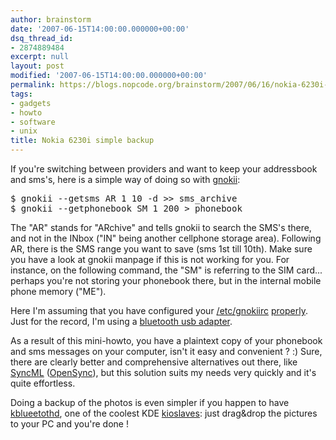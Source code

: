 ```yaml
---
author: brainstorm
date: '2007-06-15T14:00:00.000000+00:00'
dsq_thread_id:
- 2874889484
excerpt: null
layout: post
modified: '2007-06-15T14:00:00.000000+00:00'
permalink: https://blogs.nopcode.org/brainstorm/2007/06/16/nokia-6230i-simple-backup/
tags:
- gadgets
- howto
- software
- unix
title: Nokia 6230i simple backup
---
```


If you're switching between providers and want to keep your addressbook and sms's, here is a simple way of doing so with [gnokii][1]:

<pre>$ gnokii --getsms AR 1 10 -d >> sms_archive
$ gnokii --getphonebook SM 1 200 > phonebook
</pre>

The "AR" stands for "ARchive" and tells gnokii to search the SMS's there, and not in the INbox ("IN" being another cellphone storage area). Following AR, there is the SMS range you want to save (sms 1st till 10th). Make sure you have a look at gnokii manpage if this is not working for you. For instance, on the following command, the "SM" is referring to the SIM card... perhaps you're not storing your phonebook there, but in the internal mobile phone memory ("ME").

Here I'm assuming that you have configured your [/etc/gnokiirc][2] [properly][3]. Just for the record, I'm using a [bluetooth usb adapter][4].

As a result of this mini-howto, you have a plaintext copy of your phonebook and sms messages on your computer, isn't it easy and convenient ? :) Sure, there are clearly better and comprehensive alternatives out there, like [SyncML][5] ([OpenSync][6]), but this solution suits my needs very quickly and it's quite effortless.

Doing a backup of the photos is even simpler if you happen to have [kblueetothd][7], one of the coolest KDE [kioslaves][8]: just drag&drop the pictures to your PC and you're done !

 [1]: http://www.gnokii.org/
 [2]: http://wiki.gnokii.org/index.php/Nokia6230iConfig
 [3]: http://blogs.nopcode.org/brainstorm/2006/06/27/sms-with-gnokii-and-nokia-6230i/
 [4]: http://www.conceptronic.net/site/desktopdefault.aspx?tabindex=0&tabid=200&Cat=10&grp=1020&ar=351&Prod_ID=1227&Prod=CBT200U2
 [5]: http://en.wikipedia.org/wiki/SyncML
 [6]: http://www.opensync.org/
 [7]: http://docs.kde.org/development/en/extragear-pim/kdebluetooth/
 [8]: http://www.kdehispano.org/kioslaves